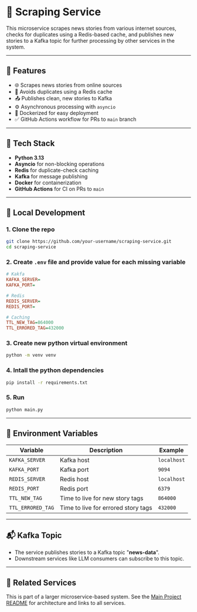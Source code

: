 # 📰 Scraping Service

This microservice scrapes news stories from various internet sources, checks for duplicates using a Redis-based cache, and publishes new stories to a Kafka topic for further processing by other services in the system.

---

## 🚀 Features

- 🌐 Scrapes news stories from online sources
- 🧠 Avoids duplicates using a Redis cache
- 📤 Publishes clean, new stories to Kafka
- ⚙️ Asynchronous processing with `asyncio`
- 🐳 Dockerized for easy deployment
- ✅ GitHub Actions workflow for PRs to `main` branch

---

## 🧰 Tech Stack

- **Python 3.13**
- **Asyncio** for non-blocking operations
- **Redis** for duplicate-check caching
- **Kafka** for message publishing
- **Docker** for containerization
- **GitHub Actions** for CI on PRs to `main`

---

## 🧪 Local Development

### 1. Clone the repo
```bash
git clone https://github.com/your-username/scraping-service.git
cd scraping-service
```

### 2. Create `.env` file and provide value for each missing variable
```ini
# Kakfa
KAFKA_SERVER=
KAFKA_PORT=

# Redis
REDIS_SERVER=
REDIS_PORT=

# Caching
TTL_NEW_TAG=864000
TTL_ERRORED_TAG=432000
```
### 3. Create new python virtual environment
```bash
python -m venv venv
```

### 4. Intall the python dependencies
```bash
pip install -r requirements.txt
```

### 5. Run
```bash
python main.py
```

---


## 🧠 Environment Variables

| Variable          | Description                   | Example       |
|------------------|-------------------------------|---------------|
| `KAFKA_SERVER`   | Kafka host                     | `localhost`   |
| `KAFKA_PORT`     | Kafka port                     | `9094`        |
| `REDIS_SERVER`   | Redis host                     | `localhost`   |
| `REDIS_PORT`     | Redis port                     | `6379`        |
| `TTL_NEW_TAG`    | Time to live for new story tags         | `864000`      |
| `TTL_ERRORED_TAG`| Time to live for errored story tags     | `432000`      |

---

## 📬 Kafka Topic

- The service publishes stories to a Kafka topic "**news-data**".
- Downstream services like LLM consumers can subscribe to this topic.

---

## 🧱 Related Services

This is part of a larger microservice-based system. See the [Main Project README](https://github.com/Mustapha-Innocer/news-aggregator) for architecture and links to all services.
